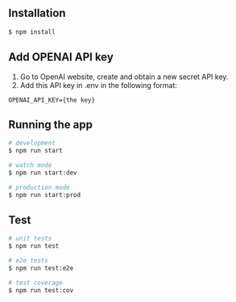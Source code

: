 ## Installation

```bash
$ npm install
```

## Add OPENAI API key
1. Go to OpenAI website, create and obtain a new secret API key.
2. Add this API key in .env in the following format:
```
OPENAI_API_KEY={the key}
```

## Running the app 

```bash
# development
$ npm run start

# watch mode
$ npm run start:dev

# production mode
$ npm run start:prod
```

## Test

```bash
# unit tests
$ npm run test

# e2e tests
$ npm run test:e2e

# test coverage
$ npm run test:cov
```
